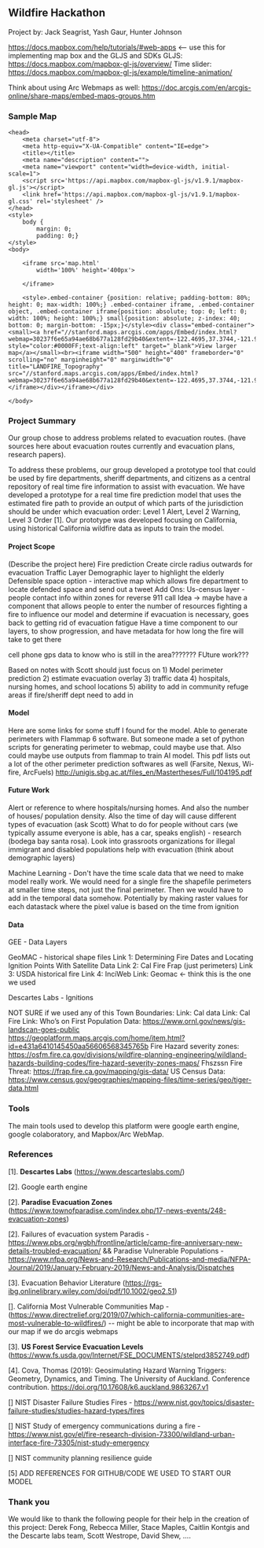 ## Wildfire Hackathon
Project by: Jack Seagrist, Yash Gaur, Hunter Johnson

https://docs.mapbox.com/help/tutorials/#web-apps <-- use this for implementing map box
and the GLJS and SDKs
GLJS: https://docs.mapbox.com/mapbox-gl-js/overview/
Time slider: https://docs.mapbox.com/mapbox-gl-js/example/timeline-animation/

Think about using Arc Webmaps as well: https://doc.arcgis.com/en/arcgis-online/share-maps/embed-maps-groups.htm

### Sample Map


<!--[if gt IE 8]><!--> <html class="no-js"> <!--<![endif]-->
    <head>
        <meta charset="utf-8">
        <meta http-equiv="X-UA-Compatible" content="IE=edge">
        <title></title>
        <meta name="description" content="">
        <meta name="viewport" content="width=device-width, initial-scale=1">
        <script src='https://api.mapbox.com/mapbox-gl-js/v1.9.1/mapbox-gl.js'></script>
        <link href='https://api.mapbox.com/mapbox-gl-js/v1.9.1/mapbox-gl.css' rel='stylesheet' />
    </head>
    <style>
        body {
            margin: 0;
            padding: 0;}
    </style>
    <body>
    
        <iframe src='map.html'
            width='100%' height='400px'>

        </iframe>
        
        <style>.embed-container {position: relative; padding-bottom: 80%; height: 0; max-width: 100%;} .embed-container iframe, .embed-container object, .embed-container iframe{position: absolute; top: 0; left: 0; width: 100%; height: 100%;} small{position: absolute; z-index: 40; bottom: 0; margin-bottom: -15px;}</style><div class="embed-container"><small><a href="//stanford.maps.arcgis.com/apps/Embed/index.html?webmap=30237f6e65a94ae68b677a128fd29b40&extent=-122.4695,37.3744,-121.9624,37.5997&home=true&zoom=true&scale=true&search=true&searchextent=true&legend=true&disable_scroll=true&theme=light" style="color:#0000FF;text-align:left" target="_blank">View larger map</a></small><br><iframe width="500" height="400" frameborder="0" scrolling="no" marginheight="0" marginwidth="0" title="LANDFIRE_Topography" src="//stanford.maps.arcgis.com/apps/Embed/index.html?webmap=30237f6e65a94ae68b677a128fd29b40&extent=-122.4695,37.3744,-121.9624,37.5997&home=true&zoom=true&previewImage=false&scale=true&search=true&searchextent=true&legend=true&disable_scroll=true&theme=light"></iframe></div></iframe></div>
        
    </body>
</html>

### Project Summary
Our group chose to address problems related to evacuation routes. (have sources here about evacuation routes currently and evacuation plans, research papers). 

To address these problems, our group developed a prototype tool that could be used by fire departments, sheriff departments, and citizens as a central repository of real time fire information to assist with evacuation. We have developed a prototype for a real time fire prediction model that uses the estimated fire path to provide an output of which parts of the jurisdiction should be under which evacuation order: Level 1 Alert, Level 2 Warning, Level 3 Order [1]. Our prototype was developed focusing on California, using historical California wildfire data as inputs to train the model.

#### Project Scope

(Describe the project here)
Fire prediction
Create circle radius outwards for evacuation
Traffic Layer
Demographic layer to highlight the elderly
Defensible space option - interactive map which allows fire department to locate defended space and send out a tweet
Add Ons:
Us-census layer - people contact info within zones for reverse 911 call
Idea → maybe have a component that allows people to enter the number of resources fighting a fire to influence our model and determine if evacuation is necessary, goes back to getting rid of evacuation fatigue
Have a time component to our layers, to show progression, and have metadata for how long the fire will take to get there

cell phone gps data to know who is still in the area??????? FUture work???

Based on notes with Scott should just focus on 1) Model perimeter prediction 2) estimate evacuation overlay 3) traffic data 4) hospitals, nursing homes, and school locations 5) ability to add in community refuge areas if fire/sheriff dept need to add in

#### Model
Here are some links for some stuff I found for the model. Able to generate perimeters with Flammap 6 software. But someone made a set of python scripts for generating perimeter to webmap, could maybe use that. Also could maybe use outputs from flammap to train AI model. This pdf lists out a lot of the other perimeter prediction softwares as well (Farsite, Nexus, Wi-fire, ArcFuels) http://unigis.sbg.ac.at/files_en/Mastertheses/Full/104195.pdf



#### Future Work
Alert or reference to where hospitals/nursing homes.  And also the number of houses/ population density. Also the time of day will cause different types of evacuation (ask Scott)
What to do for people without cars (we typically assume everyone is able, has a car, speaks english) - research (bodega bay santa rosa). Look into grassroots organizations for illegal immigrant and disabled populations help with evacuation (think about demographic layers)

Machine Learning - Don't have the time scale data that we need to make model really work. We would need for a single fire the shapefile perimeters at smaller time steps, not just the final perimeter. Then we would have to add in the temporal data somehow. Potentially by making raster values for each datastack where the pixel value is based on the time from ignition

#### Data
GEE - Data Layers

GeoMAC - historical shape files
Link 1: Determining Fire Dates and Locating Ignition Points With Satellite Data
Link 2: Cal Fire Frap (just perimeters)
Link 3: USDA historical fire
Link 4: InciWeb
Link: Geomac <- think this is the one we used

Descartes Labs - Ignitions


NOT SURE if we used any of this
Town Boundaries:
Link: Cal data
Link: Cal Fire
Link: Who’s on First
Population Data:
https://www.ornl.gov/news/gis-landscan-goes-public
https://geoplatform.maps.arcgis.com/home/item.html?id=e431a6410145450aa56606568345765b
Fire Hazard severity zones:
https://osfm.fire.ca.gov/divisions/wildfire-planning-engineering/wildland-hazards-building-codes/fire-hazard-severity-zones-maps/
Fhszssn
Fire Threat:
https://frap.fire.ca.gov/mapping/gis-data/
US Census Data:
https://www.census.gov/geographies/mapping-files/time-series/geo/tiger-data.html



### Tools

The main tools used to develop this platform were google earth engine, google colaboratory, and Mapbox/Arc WebMap.

### References

[1]. **Descartes Labs** (https://www.descarteslabs.com/)

[2]. Google earth engine

[2]. **Paradise Evacuation Zones** (https://www.townofparadise.com/index.php/17-news-events/248-evacuation-zones)

[2]. Failures of evacuation system Paradis - https://www.pbs.org/wgbh/frontline/article/camp-fire-anniversary-new-details-troubled-evacuation/  && Paradise Vulnerable Populations - https://www.nfpa.org/News-and-Research/Publications-and-media/NFPA-Journal/2019/January-February-2019/News-and-Analysis/Dispatches

[3]. Evacuation Behavior Literature (https://rgs-ibg.onlinelibrary.wiley.com/doi/pdf/10.1002/geo2.51)

[]. California Most Vulnerable Communities Map - (https://www.directrelief.org/2019/07/which-california-communities-are-most-vulnerable-to-wildfires/) -- might be able to incorporate that map with our map if we do arcgis webmaps

[3]. **US Forest Service Evacuation Levels** (https://www.fs.usda.gov/Internet/FSE_DOCUMENTS/stelprd3852749.pdf)

[4]. Cova, Thomas (2019): Geosimulating Hazard Warning Triggers: Geometry, Dynamics, and Timing. The University of Auckland. Conference contribution. https://doi.org/10.17608/k6.auckland.9863267.v1

[] NIST Disaster Failure Studies Fires - https://www.nist.gov/topics/disaster-failure-studies/studies-hazard-types/fires

[] NIST Study of emergency communications during a fire -https://www.nist.gov/el/fire-research-division-73300/wildland-urban-interface-fire-73305/nist-study-emergency

[] NIST community planning resilience guide

[5] ADD REFERENCES FOR GITHUB/CODE WE USED TO START OUR MODEL

### Thank you

We would like to thank the following people for their help in the creation of this project: Derek Fong, Rebecca Miller, Stace Maples, Caitlin Kontgis and the Descarte labs team, Scott Westrope, David Shew, ....
